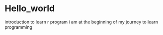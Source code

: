 # Hello_world
introduction to learn r program
i am at the beginning of my journey to learn programming
